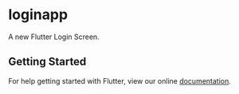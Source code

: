 # loginapp

A new Flutter Login Screen.

## Getting Started

For help getting started with Flutter, view our online
[documentation](https://flutter.io/).
